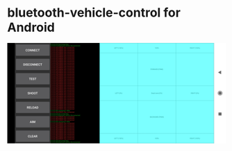# bluetooth-vehicle-control for Android

![alt tag](https://github.com/igrek51/bluetooth-vehicle-control/blob/master/wiki/screenshot1.jpg)
